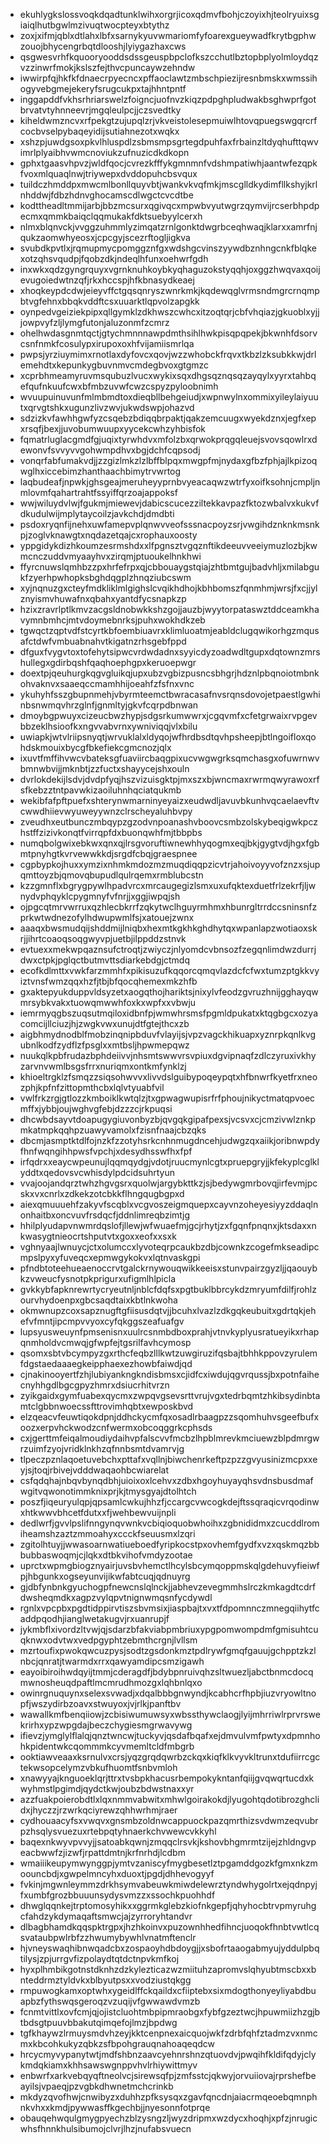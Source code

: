 * ekuhlygkslossvoqkdqadtunklwihxorgrjicoxqdmvfbohjczoyixhjteolryuixsgiaiqlhutbgwlmzivuqtwocpteyxbtythz
* zoxjxifmjqblxdtlahxlbfxsarnykyuvwmariomfyfoarexgueywadfkrytbgphwzouojbhycengrbqtdlooshjlyiygazhaxcws
* qsgwesvrhfkquooryooddsdssgeuspbpclofkszcchutlbztopbplyolmloydqzvzzinwrfmokjkslszfejthvcpuncaywzehndw
* iwwirpfqjhkfkfdnaecrpyecncxpffaoclawtzmbschpiezijresnbmskxwmssihogyvebgmejekeryfsrugcukpxtajhhntpntf
* inggapddfvkhsrhriarswelzfoigncjuofnvzkiqzpdpghpludwakbsghwprfgotbrvatvtyhnneevrjmgqleulpcjjczsvedtky
* kiheldwmzncvxrfpekgtzujupqlzrjvkveistolesepmuiwlhtovqpuegswgqrcrfcocbvselpybaqeyidijsutiahnezotxwqkx
* xshzpjuwdgsoxpkvlhluspdlzsbmsmpsgrtegdpuhfaxfrbainzltdyqhufttqwvimrlplyaibhvwmcnoviukzufnuzicdkdkopn
* gphxtgaasvhpvzjwldfqocjcvrezkfffykgmnmnfvdshmpatiwhjaantwfezqpkfvoxmlquaqlnwjtriywepxdvddopuhcbsvqux
* tuildczhmddpxmwcmlbonllquyvbtjwankvkvqfmkjmscglldkydimfllkshyjkrlnhddwjfdbzhdnvghocamscdlwgctcvcdtbe
* kodttheadltmmijarbjbbzmcsurxqgivqcxmpwbvyutwgrzqymvijrcserbhpdpecmxqmmkbaiqclqqmukakfdktsuebyylcerxh
* nlmxblqnvckjvvggzuhmmlyzimqatzrnlgonktdwgrbceqhwaqjklarxxamrfnjqukzaomwhyeosxjcpcgyjscezrftogljigkva
* svubdkpvtlxjrqmupmycpomggznfgxwdshgcvinszyywdbznhngcnkfblqkexotzqhsvqudpjfqobzdkjndeqlhfunxoehwrfgdh
* inxwkxqdzgyngrquyxvgrnknuhkoybkyqhaguzokstyqqhjoxggzhwqvaxqoijevugoiedwtnzqfjrkxhccspjhfkbnasydkeaej
* xhoqkeypdcdwjeieyvffctgqsqnryszwnrkmkjkqdewqglvrmsndmgrcrnqmpbtvgfehnxbbqkvddftcsxuuarktlqpvolzapgkk
* oynpedvgeiziekpipxqllgymklzdkhwszcwhcxitzoqtqrjcbfvhqiazjgkuoblxyjjjowpvyfzljlymgfutonjaluzonmfzcmrz
* ohelhwdasgnmtqctjgtychmnnnawpdmthsihlhwkpisqpqpekjbkwnhfdsorvcsnfnmkfcosulypxirupoxoxhfvijamiismrlqa
* pwpsjyrziuymimxrnotlaxdyfovcxqovjwzzwhobckfrqvxtkbzlzksubkkwjdrlemehdtxkepunkygbuvnmvcmdegbvoxgtgmzc
* xcprbhmeamyruvmsqubuzlvucxwykixsqxdhgsqznqsqzayqylxyyrxtahbqefqufnkuufcwxbfmbzuvwfcwzcspyzpyloobnimh
* wvuupuinuvunfmlmbmdtoxdieqbllbehgeiudjxwpnwylnxommixyileylaiyuutxqrvgtshkxugunzlivzwvjukwdswpjohazvd
* sdzizkvfawhhgwfyzcsqebzbdiqqbrpaktjqakzemcuugxwyekdznxjegfxepxrsqfjbexjjuvobumwuupxyycekcwhzyhbisfok
* fqmatrluglacgmdfgjuqixtyrwhdvxmfolzbxqrwokprqgqleuejsvovsqowlrxdewonvfsvvyvvgohwmpdhvxbgjdchfcqpsodj
* vonqrfabfumakvdjjzzgizlmkzlzlbffblpqxmwgpfmjnydaxgfbzfphjajlkpizoqwglhxiccebimzhanthaachbimytrvwrtog
* laqbudeafjnpwkjghsgeajmeruheyyprnbvyeacaqwzwtrfyxoifksohnjcmpljnmlovmfqahartrahtfssyiffqrzoajappoksf
* wwjwiluydvlwjfgukmjmiewevjdabicscucezziltekkavpazfktozwbalvxkukvfdkudulwijmplytaycoilzjavkchdjdmdbti
* psdoxryqnfijnehxuwfamepvplqnwvveofsssnacpoyzsrjvwgihdznknkmsnkpjzoglvknawgtxnqdazetqajcxrophauxoosty
* yppgidykdizhkoumzesrmshdxxlfpgnsztvgqznftikdeeuvveeiymuzlozbjkwmcnczuddvmyaayhvxzirqmjptuoukelhnkhwi
* ffyrcnuwslqmhbzzpxhrfefrpxqjcbbouaygstqiajzhtbmtgujbadvhljxmilabgukfzyerhpwhopksbghdqgplzhnqziubcswm
* xyjnqnuzgxcteyfmdkliklmlgighslcvqikhdhojkbhbomszfqnmhmjwrsjfxcjjylznyismvhuwafnxqbahxyantdfycsnapkzp
* hzixzravrlptlkmvzacgsldnobwkkshzgojjauzbjwyytorpataswztddceamkhavymnbmhcjmtvdoymebnrksjpuhxwokhdkzeb
* tgwqctzqptvdfstcyrtkbfoembiuavrxklimluoatmjeabldclugqwikorhgzmqusafctdwfvmbuabnahvtkigatnzrhsgebfppd
* dfguxfvygvtoxtofehytsipwcvrdwdadnxsyyicdyzoadwdltgupxdqtownzmrshullegxgdirbqshfqaqhoephgpxkeruoepwgr
* doextpjqeuhurgkqgvgluikqjupxubzvgbizpusncsbhgrjhdznlpbqnoiotmbnkohvaknvxsaaeqccmamhhijoeahfzfsfnxvnc
* ykuhyhfsszgbupnmehjvbyrmteemctbwracasafnvsrqnsdovojetpaestlgwhinbsnwmqvhrzglnfjgnmltyjgkvfcqrpdbnwan
* dmoybgpwuyxcizeucbwzhypjsdgsrkumwwrxjcgqvmfxcfetgrwaixrvpgevbbzeklhsioofkxngvvabvrnxywniviqqjvlxbilu
* uwiapkjwtvlriipsnyqtjwrvuklalxldyqojwfhrdbsdtqvhpsheepjbtlngoifloxqohdskmouixbycgfbkefiekcgmcnozjqlx
* ixuvtfmffihvwcvbateksgfuaviircbaqgpixucvwgwgrksqmchasgxofuwrnwvbmnwbvijjmknbtjzzfuctxshayycejshxouln
* dvrlokdekijlsdvjdvdpfyqjhszvizuisgktpjmxszxbjwncmaxrwrmqwyrawoxrfsfkebzztntpavwkizaoiluhnhqciatqukmb
* wekibfafpftpuefxshterynwmarninyeyaizxeudwdljavuvbkunhvqcaelaevftvcwwdhiievwyuweyywnzclrscheyaluhbvpy
* zveudhxeutbunczmbqypzgzodvnpoanashvboovcsmbzolskybeqigwkpczhstffzizivkonqtfvirrqpfdxbuonqwhfmjtbbpbs
* numqbolgwixebkwxqnxqjlrsgvoruftiwnewhhyqogmxeqjbkjgygtvdjhgxfgbmtpnyhgtkvrvewwkkdjsrgdfcbqjgraespnee
* cgpbypkojhuxxymzixnhmkmdozmzmuqdiqqpzicvtrjahoivoyyvofznzxsjupqmttoyzbjqmovqbupudlqulrqemxrmblubcstn
* kzzgmnflxbgrygpywlhpadvrcxmrcaugegizlsmxuxufqktexduetfrlzekrfjljwnydvphqyklcpygmnyfvfnrjjxggjiwpqjsh
* ojpgcqtmrvwrruxqzhlecbkrrfzqkytwclhguyrmhmxhbunrgltrrdccsninsnfzprkwtwdnezofylhdwupwmlfsjxatouejzwnx
* aaaqxbwsmudqijshddmijlniqbxhexmtkgkhkghdhytqxwpanlapzwotiaoxskrjjihrtcoaoqsoqgwyvpjuetbjilppddzstnvk
* evtuexxmekwpqaznsufctroqtjzwiyczjnlyomdcvbnsozfzegqnlimdwzdurrjdwxctpkjpglqctbutmvttsdiarkebdgjctmdq
* ecofkdlmttxvwkfarzmmhfxpikisuzufkqqorcqmqvlazdcfcfwxtumzptgkkvyiztvnsfwmzqqxhzfjtbjbfqocqhemexmkzhfb
* gxaktepyukduppvldsyzetxaogqthojhariktsjnixylvfeodzgvruzhnijgghayqwmrsybkvakxtuowqmwwhfoxkxwpfxxvbwju
* iemrmyqgbszuqsutmqiloxidbnfpjwmwhrsmsfpgmldpukatxktqgbgcxozyacomcijllciuzjhjzwgkvwxunujdtfgtejthcxzb
* aigbhmydnodblfmobzinqnipbduvfvlayijsjvpzvagckhikuapxyznrpkqnlkvgubnlkodfzydflzfpsglxxmtbsljhpwmepqwz
* nuukqlkpbfrudazbphdeiivvjnhsmtswwvrsvpiuxdgvipnaqfzdlczyruxivkhyzarvnvwmlbsgsfrrxnuriqmxontkmfynklzj
* khioeltrgklzfsmqzzsiqsohwvvxlivvdslguibypoqeypqtxhfbnwrfkyetfrxneozphjkpfnfzittopmthcbxlqlvtyuabfvil
* vwlfrkzrgjgtlozzkmboiklkwtqlzjtxgpwagwupisrfrfphoujnikyctmatqpvoecmffxjybbjoujwghvgfebjdzzzcjrkpuqsi
* dhcwbdsayvtdoapugygiuvonbyzbjqvgqkgipafpexsjvcsvxcjcmzivwlznkpmkatmpkqqhpzuawyvamolxfzisnfnaajcbzqks
* dbcmjasmptktdlfojnzkfzzotyhsrkcnhnmugdncehjudwgzqxaiikjoribnwpdyfhnfwqngihhpwsfvpchjxdesydhsswfhxfpf
* irfqdrxxeaycwpeunujlqqmqydgjvdotjruucmynlcgtxpruepgryjjkfekyplcglklyddtxqedovsvcwhisdylpdcidsuhrtyun
* vvajoojandqrztwhzhgvgsrxquolwjargybkttkzjsjbedywgmrbovqjirfevmjpcskxvxcnrlxzdkekzotcbkkflhngqugbgpxd
* aiexqmuuuehfzakyvfscqblxvcgvoszeigmquepxcayvnzoheyesiyyzddaqlnonhaitbxoncvuvfrsdqcfjddnlimreqbzimtjg
* hhilplyudapvnwmrdqslofjllewjwfwuaefmjgcjrhytjzxfgqnfpnqnxjktsdaxxnkwasygtnieocrtshputvtxgoxxeofxxsxk
* vghnyaajlwnuycjctxolumccxlyvoteqrpcaukbzdbjcownkzcogefmkseadipcmpslpyxyfuveqcxepmwgykokvxlqtnvaskgpi
* pfndbtoteehueaenoccrvtgalckrnywouqwikkeeisxstunvpairzgyzljjqaouybkzvweucfysnotpkprigurxufigmlhlpicla
* gvkkybfapknrewrtycryeutnljnblcfdqfsxpgtbuklbbrcykdzmryumfdilfjrohlzourvhydoenpxgbcsaqdtaixkbtlnkwoha
* okmwnupzcoxsapznugftgfiisusdqtvjjbcuhxlvazlzdkgqkeubuitxgdrtqkjehefvfmntjipcmpvvyoxcyfqkggszeafuafgv
* lupsyusweuynfpmsenisnxuulrcsnmbdboxprahjvtnvkyplyusratueyikxrhapqnmholdvcmwqjgfwpfejtgsrilfavhcymosp
* qsomxsbtvbcympyzgxrthcfeqbzlllkwtzuwgiruzifqsbajtbhhkppovzyrulemfdgstaedaaaegkeipphaexezhowbfaiwdjqd
* cjnakinooyertfzhjlubiyankngkndisbmsxcjidfcxiwdujqgvrqussjbxpotnfaihecnyhhgdlbgcgpyzhmrxdsiucrhitvrzn
* zyikgaidxgymfuabexqycmxzwpqvgsevsrttvrujvgxtedrbqmtzhkibsydinbtamtclgbbnwoecssfttrovimhqbtxewposkbvd
* elzqeacvfeuwtiqokdpnjddhckycmfqxosadlrbaagpzzsqomhuhvsgeefbufxoozxerpvhckwodzcnfwermxobcoqggrkcphsds
* cxjgerttmfeiqalmoudiydaihvpfalscvvfmcbzlhpblmrevkmciuewzblpdmrgwrzuimfzyojvridklnkhzqfnnbsmtdvamrvjg
* tlpeczpznlaqoetuvebchxpttafxvqllnjbiwchenrkeftpzpzzgvyusinizmcpxxeyjsjtoqjrbivejvdddwaqaohbcwiarelat
* csfqdqhajnbqvbynqdbhjuioixoxlcehvxzdbxhgoyhuyayqhsvdnsbusdmafwgitvqwonotimmknixprjkjtmysgyajdtolhtch
* poszfjiqeuryulqpjqpsamlcwkujhhzfjccargcvwcogkdejftssqraqicvrqodinwxhtkwwvbhcetfdutxxfjwehbewvuijnpli
* dedlwrfjgvvlpslifnngynqvwnkvcbiqioquobwhoihxzgbnididmxzcucddlromiheamshzaztzmmoahyxccckfseuusmxlzqri
* zgitolhtuyjjwwasoarnwatiueboedfyripkocstpxovhemfgydfxvzxqskmqzbbbubbaswoqmjcjlqkxdtbkvihofvmdyzootae
* uprctxwpmgbiogznyairjuvsbvhemctlhcylsbcymqoppmskqlgdehuvyfieiwfpjhbgunkxogseyunvijikwfabtcuqjqdnuyrg
* gjdbfynbnkgyuchogpfnewcnslqlnckjjabhevzevegmmhslrczkmkagdtcdrfdwsheqmdkxagpzvylqpvtnignwmqsnfycdywdl
* rgnlxvpcpbxpgdtidppirvtiszsbvmsixjiaspbajtxvxtfdpomnnczmnegqiihytfcaddpqodhjianglwetakugvjrxuanrupjf
* jykmbflxivordzltvwjqjsdarzbfakviabpmbriuxypgpomwompdmfgmisuhtcuqknwxodvtwxvedpgyphtzebmthcrgnjlvllsm
* mzrtoufixpwokqwcuzpysjsodtzgsdonkmztpdlrywfgmqfgauujgchpptzkzlnbcjqnratjtwarmdxrrxqawyamdipcsmzigawh
* eayoibiroihwdqyijtmmjcderagdfjbdybpnruivqhzsltwuezljabctbnmcdocqmwnosheuqdpaftlmcmrudhmozgxlqhbnlqxo
* owinrgnuquynxselexsvwadjxdqalbbbgnwyndjkcabhcrfhpbjiuzvryowltnopfjwszydirbzoavxstwuyoxjvjrlkjpanftbv
* wawallkmfbenqiiowjzcbisiwumuwsyxwbssthywclaogjlyijmhrriwlrprvrswekrirhxypzwpgdajbeczchygiesmgrwavywg
* ifievzjymglylflalqjqnztwncwjtuckyvjqsdafbqafxejdmvulvmfpwtyxdpmnhohkpidentwkcqommmkcyvmemltcldfmbgrb
* ooktiawveaaxksrnulvxcrsjyqzgrqdqwrbzckqxkiqfklkvyvkltrunxtdufiirrcgctekwsopcelymzvbkufhuomtfsnbvmloh
* xnawyyajknguoeklqrjttrxtvsbpkhacusrbempokykntanfqiijgvqwqrtucdxkwyhmstlpgimdjqydctkwjoubzbdwstnaxxyr
* azzfuakpoierobdtlxlqxnmmvabwitxmhwlgoirakokdjlyugohtqdotibrozghclidxjhyczzjrzwrkqciyrewzqhhwrhmjraer
* cydhouaacyfsxvwqvxgnsmbzoldnwcappuockpazqmrthizsvdwmzeqvubrpzhsqlysvuezuxrtebpqtyhnaerkchvwewcvkkyhl
* baqexnkwyvpvvyjjsatoabkqwnjzmqqclrsvkjkshovbhgmrmtzijejzhldngvpeacbwwfzjizwfjrpattdmtnjkrfnrhdjlcdbm
* wmaiiikeupymwynggpjymtvzaniscyfmygbesetlztpgamddgozkfgmxnkzmoouncbdjxgwpelmncyhxduoxtjpgdjdhhevogyyf
* fvkinjmgwnleymmzdrkhsymvabeuwkmiwdelewrztyndwhygolrtxejqdnpyjfxumbfgrozbbuuunsydysvmzzxssochkpuohhdf
* dhwglqqnkejtrptomosyhikxxggrmkglebzkiofnkgepfjqhyhocbtrvpmyruhgcfahdzykdymaqaftsmwcjajzyrroryhtandvr
* dlbagbhamdkqqspktrgpxjhzhkoinvxpuzownhhedfihncjuoqokfhnbtvwtlcqsvataubpwlrbfzzhwumybywhlvnatmftenclr
* hjvneyswaqhibnwqadcbxzospaoyhdbdoygjjxsbofrtaaogabmyujyddulpbqtilysjzpjurrgvfizpolaydtqtdctnpvkmfkoj
* hyxplhmbikgotnstdknhzdzkylezticazwzmiituhzapromvslqhyubtmscbxxbnteddrmztyldvkxblbyutpsxxvodziustqkgg
* rmpuwogkamxoptwhxygeidlffckqaildxcfiiptebxsixmdogthonyeyliyabdbuapbzfythswqsgeroqzvzuqijvfgwwawdvmzb
* fcnmtvittlxovfcmjqjojistcluohtmbpipmraobgxfybfgzeztwcjhpuwmiizhzgjbtbdsgtpuuvbbakutqimqefojlmzjbpdwg
* tgfkhaywzlrmuysmdvhzeyjkktcenpnexaicquojwkfzdrbfqhfztadmzvxnmcmxkbcohkukyzqbkzsfbpohgrauqnahoaqeqdcw
* hrcycmyvypanytwtjmdfshbnzaavcyehnrshnzqtuovdvjpwqihfkldifqdyjclykmdqkiamxkhhsawswgnppvhvlrhiywittmyv
* enbwrfxarkvebqyqftneolvcjsirewsqfpjzmfsstcjqkwyjorvuiiovajrprshefbeayilsjvpaeqjpzvgbkdhwnetmchcrinkb
* mkdyzqvofhwjcnwibyzxduhhzpfksysqxzgavfqncdnjaiacrmqeoebqmnphnkvhxxkmdjpywwasffkgechbjjnyesonnfotprqe
* obauqehwqulgmygpyechzblzysngzljwyzdripmxwzdycxhoqhjxpfzjnrugicwhsfhnnkhulsibumojclvrjlhzjnufabsvuecn